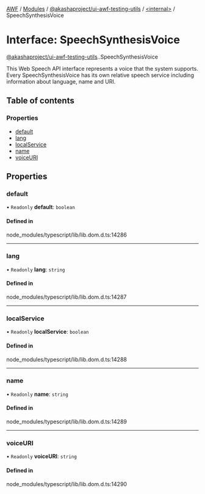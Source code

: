 [AWF](../README.md) / [Modules](../modules.md) / [@akashaproject/ui-awf-testing-utils](../modules/akashaproject_ui_awf_testing_utils.md) / [<internal\>](../modules/akashaproject_ui_awf_testing_utils._internal_.md) / SpeechSynthesisVoice

# Interface: SpeechSynthesisVoice

[@akashaproject/ui-awf-testing-utils](../modules/akashaproject_ui_awf_testing_utils.md).[<internal>](../modules/akashaproject_ui_awf_testing_utils._internal_.md).SpeechSynthesisVoice

This Web Speech API interface represents a voice that the system supports. Every SpeechSynthesisVoice has its own relative speech service including information about language, name and URI.

## Table of contents

### Properties

- [default](akashaproject_ui_awf_testing_utils._internal_.SpeechSynthesisVoice.md#default)
- [lang](akashaproject_ui_awf_testing_utils._internal_.SpeechSynthesisVoice.md#lang)
- [localService](akashaproject_ui_awf_testing_utils._internal_.SpeechSynthesisVoice.md#localservice)
- [name](akashaproject_ui_awf_testing_utils._internal_.SpeechSynthesisVoice.md#name)
- [voiceURI](akashaproject_ui_awf_testing_utils._internal_.SpeechSynthesisVoice.md#voiceuri)

## Properties

### default

• `Readonly` **default**: `boolean`

#### Defined in

node_modules/typescript/lib/lib.dom.d.ts:14286

___

### lang

• `Readonly` **lang**: `string`

#### Defined in

node_modules/typescript/lib/lib.dom.d.ts:14287

___

### localService

• `Readonly` **localService**: `boolean`

#### Defined in

node_modules/typescript/lib/lib.dom.d.ts:14288

___

### name

• `Readonly` **name**: `string`

#### Defined in

node_modules/typescript/lib/lib.dom.d.ts:14289

___

### voiceURI

• `Readonly` **voiceURI**: `string`

#### Defined in

node_modules/typescript/lib/lib.dom.d.ts:14290
